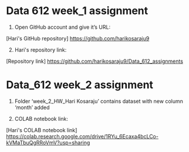 # Data 612 week_1 assignment

1.	Open GitHub account and give it’s URL:

[Hari's GitHub repository] https://github.com/harikosaraju9

2. Hari's repository link:

[Repository link] https://github.com/harikosaraju9/Data_612_assignments

# Data_612 week_2 assignment

1. Folder ‘week_2_HW_Hari Kosaraju’ contains dataset with new column ‘month’ added

2. COLAB notebook link:

[Hari's COLAB notebook link] https://colab.research.google.com/drive/1RYu_6Ecaxa4bcLCo-kVMaTbuQgRRoVmV?usp=sharing 
